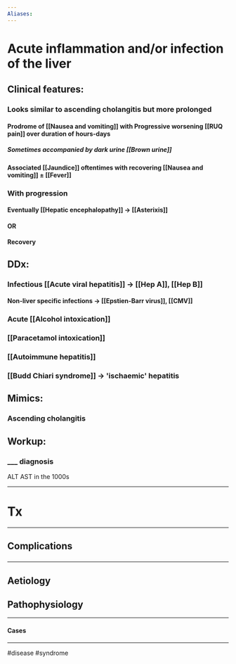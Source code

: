 ```yaml
---
Aliases:
---
```

# Acute inflammation and/or infection of the liver
## Clinical features:
### Looks similar to ascending cholangitis but more prolonged
#### Prodrome of [[Nausea and vomiting]] with Progressive worsening [[RUQ pain]] over duration of hours-days
##### Sometimes accompanied by dark urine [[Brown urine]]
#### Associated [[Jaundice]] oftentimes with recovering [[Nausea and vomiting]] ± [[Fever]]
### With progression
#### Eventually [[Hepatic encephalopathy]] -> [[Asterixis]]
#### OR
#### Recovery 
## DDx:
### Infectious [[Acute viral hepatitis]] -> [[Hep A]], [[Hep B]]
#### Non-liver specific infections -> [[Epstien-Barr virus]], [[CMV]]
### Acute [[Alcohol intoxication]]
### [[Paracetamol intoxication]]
### [[Autoimmune hepatitis]] 
### [[Budd Chiari syndrome]] -> 'ischaemic' hepatitis
## Mimics:
### Ascending cholangitis 
## Workup:
### ___ diagnosis
ALT AST in the 1000s

---
# Tx

---
## Complications
###

---
## Aetiology
## Pathophysiology

---
#### Cases


---
#disease #syndrome 